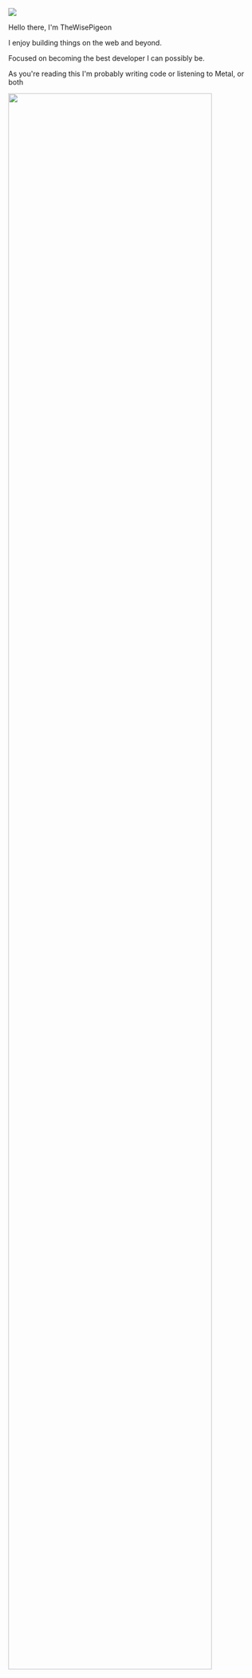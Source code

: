 ![](https://media.giphy.com/media/hmzZkvOJPLQti/giphy.gif)

Hello there, I'm TheWisePigeon

I enjoy building things on the web and beyond.

Focused on becoming the best developer I can possibly be.

As you're reading this I'm probably writing code or listening to Metal, or both

<img width="90%" src="https://github-readme-streak-stats.herokuapp.com/?user=TheWisePigeon&show_icons=true&locale=en&layout=demo&theme=merko&hide_border=true" />


